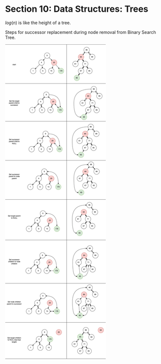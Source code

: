 # Section 10: Data Structures: Trees

$log(n)$ is like the height of a tree.

Steps for successor replacement during node removal from Binary Search Tree.

<img src="img/bst-remove-steps.png">
